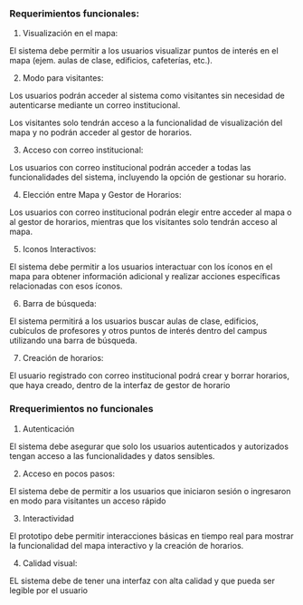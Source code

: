 ### Requerimientos funcionales:

1. Visualización en el mapa: 

El sistema debe permitir a los usuarios visualizar puntos de interés en el mapa (ejem. aulas de clase, edificios, cafeterías, etc.). 

2. Modo para visitantes: 

Los usuarios podrán acceder al sistema como visitantes sin necesidad de autenticarse mediante un correo institucional.  

Los visitantes solo tendrán acceso a la funcionalidad de visualización del mapa y no podrán acceder al gestor de horarios. 

3. Acceso con correo institucional: 

Los usuarios con correo institucional podrán acceder a todas las funcionalidades del sistema, incluyendo la opción de gestionar su horario. 

4. Elección entre Mapa y Gestor de Horarios: 

Los usuarios con correo institucional podrán elegir entre acceder al mapa o al gestor de horarios, mientras que los visitantes solo tendrán acceso al mapa. 

5. Iconos Interactivos: 

El sistema debe permitir a los usuarios interactuar con los íconos en el mapa para obtener información adicional y realizar acciones específicas relacionadas con esos íconos. 

6. Barra de búsqueda: 

El sistema permitirá a los usuarios buscar aulas de clase, edificios, cubículos de profesores y otros puntos de interés dentro del campus utilizando una barra de búsqueda. 

7. Creación de horarios: 

El usuario registrado con correo institucional podrá crear y borrar horarios, que haya creado, dentro de la interfaz de gestor de horario 


### Rrequerimientos no funcionales

 

1. Autenticación 

El sistema debe asegurar que solo los usuarios autenticados y autorizados tengan acceso a las funcionalidades y datos sensibles. 



2. Acceso en pocos pasos: 

El sistema debe de permitir a los usuarios que iniciaron sesión o ingresaron en modo para visitantes un acceso rápido 


3. Interactividad 

El prototipo debe permitir interacciones básicas en tiempo real para mostrar la funcionalidad del mapa interactivo y la creación de horarios. 


4. Calidad visual: 

EL sistema debe de tener una interfaz con alta calidad y que pueda ser legible por el usuario 


 
